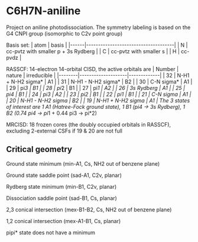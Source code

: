# C6H7N-aniline
Project on aniline photodissociation. The symmetry labeling is based on the G4 CNPI group (isomorphic to C2v point group)

Basis set:
| atom |               basis                 |
|------|-------------------------------------|
|  N   | cc-pvtz with smaller p + 3s Rydberg |
|  C   |       cc-pvtz with smaller s        |
|  H   |              cc-pvdz                |

RASSCF: 14-electron 14-orbital CISD, the active orbitals are
| Number |       nature       | irreducible |
|--------|--------------------|-------------|
|   32   | N-H1 + N-H2 sigma* |     A1      |
|   31   | N-H1 - N-H2 sigma* |     B2      |
|   30   |     C-N sigma*     |     A1      |
|   29   |       pi*3         |     B1      |
|   28   |       pi*2         |     B1      |
|   27   |       pi*1         |     A2      |
|   26   |    3s Rydberg      |     A1      |
|   25   |        pi4         |     B1      |
|   24   |        pi3         |     A2      |
|   23   |        pi2         |     B1      |
|   22   |        pi1         |     B1      |
|   21   |     C-N sigma      |     A1      |
|   20   | N-H1 - N-H2 sigma  |     B2      |
|   19   | N-H1 + N-H2 sigma  |     A1      |
The 3 states of interest are 1 A1 (Hatree-Fock ground state), 1 B1 (pi4 -> 3s Rydberg), 1 B2 (0.74 pi4 -> pi*1 + 0.44 pi3 -> pi\*2)

MRCISD: 18 frozen cores (the doubly occupied orbitals in RASSCF), excluding 2-external CSFs if 19 & 20 are not full

## Critical geometry
Ground state minimum (min-A1, Cs, NH2 out of benzene plane)

Ground state saddle point (sad-A1, C2v, planar)

Rydberg state minimum (min-B1, C2v, planar)

Dissociation saddle point (sad-B1, Cs, planar)

2,3 conical intersection (mex-B1-B2, Cs, NH2 out of benzene plane)

1,2 conical intersection (mex-A1-B1, Cs, planar)

pipi* state does not have a minimum
